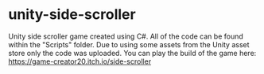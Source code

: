 # unity-side-scroller
Unity side scroller game created using C#. All of the code can be found within the "Scripts" folder.  Due to using some assets from the Unity asset store only the code was uploaded. You can play the build of the game here: https://game-creator20.itch.io/side-scroller
